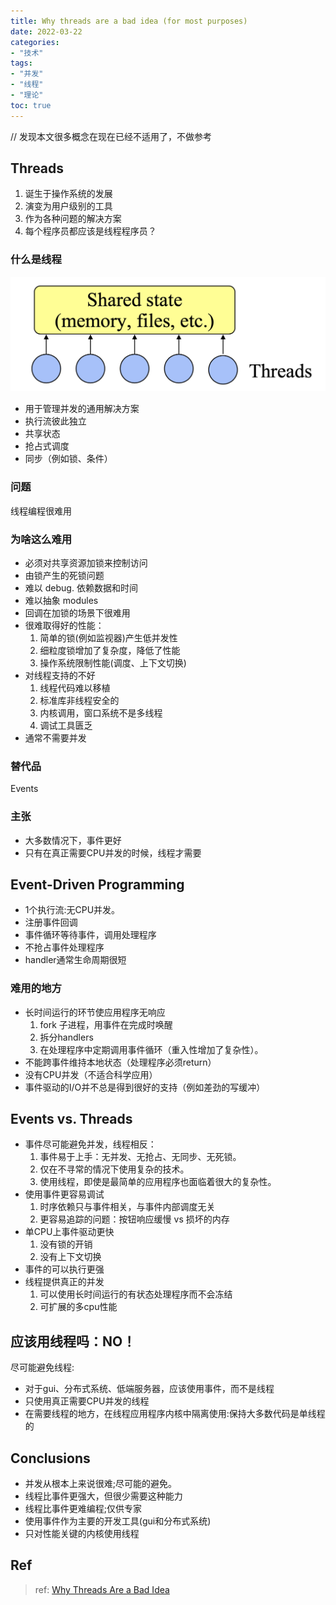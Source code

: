 ```yaml
---
title: Why threads are a bad idea (for most purposes)
date: 2022-03-22
categories:
- "技术"
tags:
- "并发"
- "线程"
- "理论"
toc: true
---
```

// 发现本文很多概念在现在已经不适用了，不做参考
## Threads
1. 诞生于操作系统的发展
2. 演变为用户级别的工具
3. 作为各种问题的解决方案
4. 每个程序员都应该是线程程序员？

### 什么是线程
![](Threads.png)
- 用于管理并发的通用解决方案
- 执行流彼此独立
- 共享状态
- 抢占式调度
- 同步（例如锁、条件）

### 问题
线程编程很难用

### 为啥这么难用
- 必须对共享资源加锁来控制访问
- 由锁产生的死锁问题
- 难以 debug. 依赖数据和时间
- 难以抽象 modules
- 回调在加锁的场景下很难用
- 很难取得好的性能：  
  1. 简单的锁(例如监视器)产生低并发性
  2. 细粒度锁增加了复杂度，降低了性能
  3. 操作系统限制性能(调度、上下文切换)
- 对线程支持的不好
  1. 线程代码难以移植
  2. 标准库非线程安全的
  3. 内核调用，窗口系统不是多线程
  4. 调试工具匮乏
- 通常不需要并发
### 替代品
Events

### 主张
- 大多数情况下，事件更好
- 只有在真正需要CPU并发的时候，线程才需要


## Event-Driven Programming

- 1个执行流:无CPU并发。
- 注册事件回调
- 事件循环等待事件，调用处理程序
- 不抢占事件处理程序
- handler通常生命周期很短

### 难用的地方
- 长时间运行的环节使应用程序无响应
  1. fork 子进程，用事件在完成时唤醒
  2. 拆分handlers
  3. 在处理程序中定期调用事件循环（重入性增加了复杂性）。
- 不能跨事件维持本地状态（处理程序必须return）
- 没有CPU并发（不适合科学应用）
- 事件驱动的I/O并不总是得到很好的支持（例如差劲的写缓冲）

## Events vs. Threads

- 事件尽可能避免并发，线程相反：
  1. 事件易于上手：无并发、无抢占、无同步、无死锁。
  2. 仅在不寻常的情况下使用复杂的技术。
  3. 使用线程，即使是最简单的应用程序也面临着很大的复杂性。
- 使用事件更容易调试
  1. 时序依赖只与事件相关，与事件内部调度无关
  2. 更容易追踪的问题：按钮响应缓慢 vs 损坏的内存
- 单CPU上事件驱动更快
  1. 没有锁的开销
  2. 没有上下文切换
- 事件的可以执行更强
- 线程提供真正的并发
  1. 可以使用长时间运行的有状态处理程序而不会冻结
  2. 可扩展的多cpu性能

## 应该用线程吗：NO！  

尽可能避免线程:
- 对于gui、分布式系统、低端服务器，应该使用事件，而不是线程
- 只使用真正需要CPU并发的线程
- 在需要线程的地方，在线程应用程序内核中隔离使用:保持大多数代码是单线程的

## Conclusions
- 并发从根本上来说很难;尽可能的避免。
- 线程比事件更强大，但很少需要这种能力
- 线程比事件更难编程;仅供专家
- 使用事件作为主要的开发工具(gui和分布式系统)
- 只对性能关键的内核使用线程

## Ref 
> ref: [Why Threads Are a Bad Idea](https://www.cc.gatech.edu/classes/AY2010/cs4210_fall/papers/ousterhout-threads.pdf)